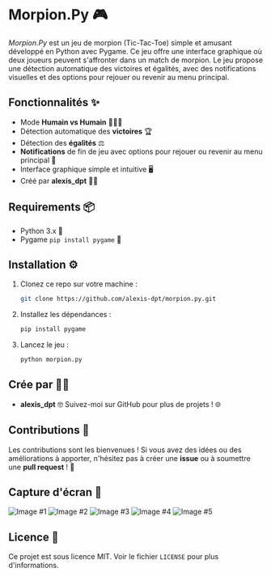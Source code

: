 # Morpion.Py 🎮

*Morpion.Py* est un jeu de morpion (Tic-Tac-Toe) simple et amusant développé en Python avec Pygame. Ce jeu offre une interface graphique où deux joueurs peuvent s'affronter dans un match de morpion. Le jeu propose une détection automatique des victoires et égalités, avec des notifications visuelles et des options pour rejouer ou revenir au menu principal.

## Fonctionnalités ✨
- Mode **Humain vs Humain** 🧑‍🤝‍🧑
- Détection automatique des **victoires** 🏆
- Détection des **égalités** ⚖️
- **Notifications** de fin de jeu avec options pour rejouer ou revenir au menu principal 🔄
- Interface graphique simple et intuitive 🖥️
- Créé par **alexis_dpt** 👨‍💻

## Requirements 📦
- Python 3.x 🐍
- Pygame `pip install pygame` 🎨

## Installation ⚙️
1. Clonez ce repo sur votre machine :
   ```bash
   git clone https://github.com/alexis-dpt/morpion.py.git
   ```
2. Installez les dépendances :
   ```bash
   pip install pygame
   ```
3. Lancez le jeu :
   ```bash
   python morpion.py
   ```

## Crée par 👨‍💻
- **alexis_dpt** 🤓
Suivez-moi sur GitHub pour plus de projets ! 🌐

## Contributions 🤝
Les contributions sont les bienvenues ! Si vous avez des idées ou des améliorations à apporter, n'hésitez pas à créer une **issue** ou à soumettre une **pull request** ! 🚀

## Capture d'écran 📸
![Image #1](https://i.ibb.co/zVVGF2Wh/image.png)
![Image #2](https://i.ibb.co/9H6kb6BS/image.png)
![Image #3](https://i.ibb.co/Ldgs1k2f/image.png)
![Image #4](https://i.ibb.co/bgVJfyPq/image.png)
![Image #5](https://i.ibb.co/MYGzDpZ/image.png)

## Licence 📜
Ce projet est sous licence MIT. Voir le fichier `LICENSE` pour plus d'informations.
